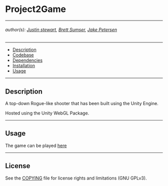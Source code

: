 # Project2Game

---
   ###### author(s): [Justin stewart](https://github.com/stewartjustinl), [Brett Sumser](https://github.com/bsumser), [Jake Petersen](https://github.com/jpeter17)

---
- [Description](#description)
- [Codebase](#codebase)
- [Dependencies](#dependencies)
- [Installation](#installation)
- [Usage](#usage)
---
## Description

A top-down Rogue-like shooter that has been built using the Unity Engine. 

Hosted using the Unity WebGL Package. 

---
## Usage 

The game can be played [here]() 

---
## License

See the [COPYING](COPYING) file for license rights and limitations (GNU GPLv3).
